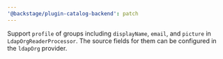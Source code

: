 ```yaml
---
'@backstage/plugin-catalog-backend': patch
---
```


Support `profile` of groups including `displayName`, `email`, and `picture` in
`LdapOrgReaderProcessor`. The source fields for them can be configured in the
`ldapOrg` provider.
